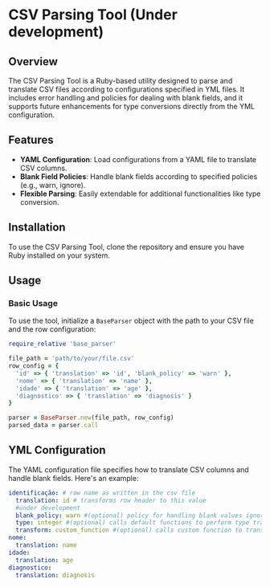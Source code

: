 # CSV Parsing Tool (Under development)

## Overview

The CSV Parsing Tool is a Ruby-based utility designed to parse and translate CSV files according to configurations specified in YML files. It includes error handling and policies for dealing with blank fields, and it supports future enhancements for type conversions directly from the YML configuration.

## Features

- **YAML Configuration**: Load configurations from a YAML file to translate CSV columns.
- **Blank Field Policies**: Handle blank fields according to specified policies (e.g., warn, ignore).
- **Flexible Parsing**: Easily extendable for additional functionalities like type conversion.

## Installation

To use the CSV Parsing Tool, clone the repository and ensure you have Ruby installed on your system.

## Usage

### Basic Usage

To use the tool, initialize a `BaseParser` object with the path to your CSV file and the row configuration:

```rb
require_relative 'base_parser'

file_path = 'path/to/your/file.csv'
row_config = {
  'id' => { 'translation' => 'id', 'blank_policy' => 'warn' },
  'nome' => { 'translation' => 'name' },
  'idade' => { 'translation' => 'age' },
  'diagnostico' => { 'translation' => 'diagnosis' }
}

parser = BaseParser.new(file_path, row_config)
parsed_data = parser.call
```

## YML Configuration

The YAML configuration file specifies how to translate CSV columns and handle blank fields. Here's an example:

```yml
identificação: # row name as written in the csv file
  translation: id # transforms row header to this value 
  #under development
  blank_policy: warn #(optional) policy for handling blank values ignore/warn/error
  type: integer #(optional) calls default functions to perform type transformations
  transform: custom_function #(optional) calls custom function to transform the value
nome:
  translation: name
idade:
  translation: age
diagnostico: 
  translation: diagnosis
```
